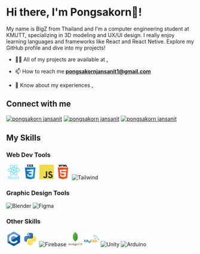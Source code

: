 # Hi there, I'm Pongsakorn👋!
My name is BigZ from Thailand and I'm a computer engineering student at KMUTT, specializing in 3D modeling and UX/UI design. I really enjoy learning languages and frameworks like React and React Netive. Explore my GitHub profile and dive into my projects!

- 👨‍💻 All of my projects are available at [.](.)

- 📫 How to reach me **pongsakornjansanit1@gmail.com**

- 📄 Know about my experiences [.](.)

## Connect with me
<p align="left">
<a href="https://www.linkedin.com/in/pongsakorn-jansanit/"><img align="center" src="https://raw.githubusercontent.com/rahuldkjain/github-profile-readme-generator/master/src/images/icons/Social/linked-in-alt.svg" alt="pongsakorn jansanit" height="30" width="40" /></a>
<a href="https://www.facebook.com/pongsakorn.jansanit.9/"><img align="center" src="https://raw.githubusercontent.com/rahuldkjain/github-profile-readme-generator/master/src/images/icons/Social/facebook.svg" alt="pongsakorn jansanit" height="30" width="40" /></a>
<a href="https://www.behance.net/pongsakjansani"><img align="center" src="https://raw.githubusercontent.com/rahuldkjain/github-profile-readme-generator/master/src/images/icons/Social/behance.svg" alt="pongsakorn jansanit" height="30" width="40" /></a>
</p>

## My Skills

### Web Dev Tools
<p align="left"> 
    <img alt="React" src="https://raw.githubusercontent.com/devicons/devicon/master/icons/react/react-original-wordmark.svg" width="40" height="40"/>
    <img alt="CSS" src="https://raw.githubusercontent.com/devicons/devicon/master/icons/css3/css3-original-wordmark.svg" width="40" height="40"/>
    <img alt="JS" src="https://raw.githubusercontent.com/devicons/devicon/master/icons/javascript/javascript-original.svg"  width="40" height="40"/> 
    <img alt="HTML5" src="https://raw.githubusercontent.com/devicons/devicon/master/icons/html5/html5-original-wordmark.svg" width="40" height="40"/>  
    <img alt="Tailwind" src="https://www.vectorlogo.zone/logos/tailwindcss/tailwindcss-icon.svg" width="40" height="40"/> 
</p>

### Graphic Design Tools
<p align="left"> 
    <img alt="Blender" src="https://download.blender.org/branding/community/blender_community_badge_white.svg" width="40" height="40"/> 
    <img alt="Figma" src="https://www.vectorlogo.zone/logos/figma/figma-icon.svg" width="40" height="40"/> 
</p>

### Other Skills
<p align="left"> 
    <img alt="C" src="https://raw.githubusercontent.com/devicons/devicon/master/icons/c/c-original.svg" width="40" height="40"/> 
    <img alt="Python" src="https://raw.githubusercontent.com/devicons/devicon/master/icons/python/python-original.svg" width="40" height="40"/> 
    <img alt="Firebase" src="https://www.vectorlogo.zone/logos/firebase/firebase-icon.svg" width="40" height="40"/> 
    <img alt="Mongo" src="https://raw.githubusercontent.com/devicons/devicon/master/icons/mongodb/mongodb-original-wordmark.svg"  width="40" height="40"/> 
    <img alt="SQL" src="https://raw.githubusercontent.com/devicons/devicon/master/icons/mysql/mysql-original-wordmark.svg" width="40" height="40"/> 
    <img alt="Unity" src="https://www.vectorlogo.zone/logos/unity3d/unity3d-icon.svg" width="40" height="40"/>
    <img alt="Arduino" src="https://cdn.worldvectorlogo.com/logos/arduino-1.svg" width="40" height="40"/>  
</p>
